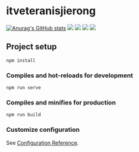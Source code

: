 # itveteranisjierong
[![Anurag's GitHub stats](https://github-readme-stats.vercel.app/api?username=itveteran9)](https://github.com/ITveteranIS/VueISJIeproject.git)
![](https://img.shields.io/badge/-HTML5-E34F26?style=flat-square&logo=html5&logoColor=white)
![](https://img.shields.io/badge/-CSS3-1572B6?style=flat-square&logo=css3)
![](https://img.shields.io/badge/-JavaScript-oringe?style=flat-square&logo=javascript)
![](/github/pipenv/locked/dependency-version/:user/:repo/:kind?/:packageName)

## Project setup
```
npm install
```

### Compiles and hot-reloads for development
```
npm run serve
```

### Compiles and minifies for production
```
npm run build
```

### Customize configuration
See [Configuration Reference](https://cli.vuejs.org/config/).
